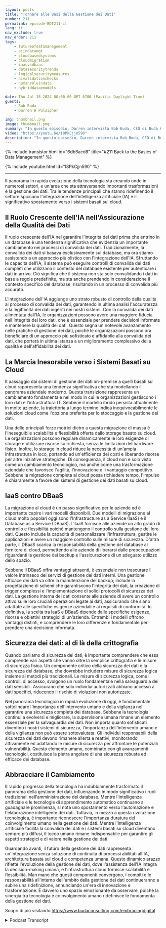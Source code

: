 ```yaml
---
layout: posts
title: "Tornare alle Basi della Gestione dei Dati"
number: 211
permalink: episode-EDT211-it
lang: it
nav_exclude: true
nav_order: 211
tags:
    - futureofdatamanagement
    - aiindatamgt
    - cloudbasedsystems
    - cloudmigration
    - iaasvsdbaas
    - datasecuritytrends
    - logicalsecuritymeasures
    - aivalidationchecks
    - humanroleindata
    - hybriddataemodels

date: Thu Jul 18 2024 00:00:00 GMT-0700 (Pacific Daylight Time)
guests:
    - Bob Buda
    - Darren W Pulsipher

img: thumbnail.png
image: thumbnail.png
summary: "In questo episodio, Darren intervista Bob Buda, CEO di Buda Consulting. Approfondiscono i fondamentali della gestione dei dati, che rimane cruciale anche mentre la tecnologia si evolve rapidamente. L'integrazione dell'IA e la transizione verso sistemi basati su cloud stanno trasformando le pratiche di gestione dei dati. Questi progressi stanno migliorando la validazione dei dati e la scalabilità, fornendo alle aziende una maggiore precisione, efficienza e flessibilità nella gestione dei loro dati."
video: "https://youtu.be/I8PkCjjn590"
description: "In questo episodio, Darren intervista Bob Buda, CEO di Buda Consulting. Approfondiscono i fondamentali della gestione dei dati, che rimane cruciale anche mentre la tecnologia si evolve rapidamente. L'integrazione dell'IA e la transizione verso sistemi basati su cloud stanno trasformando le pratiche di gestione dei dati. Questi progressi stanno migliorando la validazione dei dati e la scalabilità, fornendo alle aziende una maggiore precisione, efficienza e flessibilità nella gestione dei loro dati."
---
```


<div>
{% include transistor.html id="6db6acd8" title="#211 Back to the Basics of Data Management" %}

{% include youtube.html id="I8PkCjjn590" %}
</div>

---

Il panorama in rapida evoluzione della tecnologia sta creando onde in numerosi settori, e un'area che sta attraversando importanti trasformazioni è la gestione dei dati. Tra le tendenze principali che stanno ridefinendo il settore spiccano l'integrazione dell'intelligenza artificiale (IA) e il significativo spostamento verso i sistemi basati sul cloud.

## Il Ruolo Crescente dell'IA nell'Assicurazione della Qualità dei Dati

Il ruolo crescente dell'IA nel garantire l'integrità dei dati prima che entrino in un database è una tendenza significativa che evidenzia un importante cambiamento nei processi di convalida dei dati. Tradizionalmente, la convalida dei dati si basava esclusivamente sul database, ma ora stiamo assistendo a un approccio più olistico con l'integrazione dell'IA. Sfruttando le capacità dell'IA, il sistema può eseguire controlli di convalida dei dati completi che utilizzano il contesto del database esistente per autenticare i dati in arrivo. Ciò significa che il sistema non sta solo convalidando i dati in base a regole predefinite, ma sta anche prendendo in considerazione il contesto specifico del database, risultando in un processo di convalida più accurato.

L'integrazione dell'IA aggiunge uno strato robusto di controllo della qualità al processo di convalida dei dati, garantendo in ultima analisi l'accuratezza e la legittimità dei dati ingeriti nei nostri sistemi. Con la convalida dei dati alimentata dall'IA, le organizzazioni possono avere una maggiore fiducia nell'integrità dei loro dati, che è essenziale per prendere decisioni informate e mantenere la qualità dei dati. Questo segna un notevole avanzamento nelle pratiche di gestione dei dati, poiché le organizzazioni possono ora beneficiare di un approccio più sofisticato e affidabile alla convalida dei dati, che porterà in ultima istanza a un miglioramento complessivo della qualità e dell'affidabilità dei dati.

## La Marcia Inesorabile verso i Sistemi Basati su Cloud

Il passaggio dai sistemi di gestione dei dati on-premise a quelli basati sul cloud rappresenta una tendenza significativa che sta modellando il panorama aziendale moderno. Questa transizione rappresenta un cambiamento fondamentale nel modo in cui le organizzazioni gestiscono i loro dati e l'infrastruttura IT. Sebbene il modello ibrido persista attualmente in molte aziende, la traiettoria a lungo termine indica inequivocabilmente le soluzioni cloud come l'opzione preferita per lo stoccaggio e la gestione dei dati.

Una delle principali forze motrici dietro a questa migrazione di massa è l'ineseguibile scalabilità e flessibilità offerta dallo storage basato su cloud. Le organizzazioni possono regolare dinamicamente le loro esigenze di storage e utilizzare risorse su richiesta, senza le limitazioni del hardware fisico. Inoltre, lo storage in cloud riduce la necessità di un'ampia infrastruttura in loco, portando ad un'efficienza dei costi e liberando risorse per altre iniziative strategiche. Di conseguenza, il cloud non è solo visto come un cambiamento tecnologico, ma anche come una trasformazione aziendale che favorisce l'agilità, l'innovazione e il vantaggio competitivo. Sebbene la migrazione completa al cloud possa richiedere tempo, l'impulso è chiaramente a favore dei sistemi di gestione dei dati basati su cloud.

## IaaS contro DBaaS

La migrazione al cloud è un passo significativo per le aziende ed è importante capire i vari modelli disponibili. Due modelli di migrazione al cloud molto popolari oggi sono l'Infrastructure as a Service (IaaS) e il Database as a Service (DBaaS). L'IaaS fornisce alle aziende un alto grado di controllo e flessibilità poiché mantengono il controllo sulla gestione dei loro dati. Questo include la capacità di personalizzare l'infrastruttura, gestire le applicazioni e avere un maggiore controllo sulle misure di sicurezza. D'altra parte, il DBaaS scarica la responsabilità della gestione del database al fornitore di cloud, permettendo alle aziende di liberarsi dalle preoccupazioni riguardanti la gestione dei backup e l'assicurazione di un adeguato utilizzo dello spazio.

Sebbene il DBaaS offra vantaggi attraenti, è essenziale non trascurare il valore intrinseco dei servizi di gestione dei dati interni. Una gestione efficace dei dati va oltre la manutenzione del backup; include la progettazione di schemi che garantiscono l'integrità dei dati, la creazione di trigger complessi e l'implementazione di solidi protocolli di sicurezza dei dati. La gestione interna dei dati consente alle aziende di avere un controllo attivo sulle loro cruciali operazioni legate ai dati, assicurando che siano adattate alle specifiche esigenze aziendali e ai requisiti di conformità. In definitiva, la scelta tra IaaS e DBaaS dipende dalle specifiche esigenze, risorse e obiettivi strategici di un'azienda. Entrambi i modelli offrono vantaggi distinti, e comprendere le loro differenze è fondamentale per prendere una decisione informata.

## Sicurezza dei dati: al di là della crittografia

Quando parliamo di sicurezza dei dati, è importante comprendere che essa comprende vari aspetti che vanno oltre la semplice crittografia e le misure di sicurezza fisica. Un componente critico della sicurezza dei dati è la sicurezza del database, che dovrebbe includere misure di sicurezza logica insieme ai metodi più tradizionali. Le misure di sicurezza logica, come i controlli di accesso, svolgono un ruolo fondamentale nella salvaguardia dei dati sensibili. Assicurano che solo individui autorizzati abbiano accesso a dati specifici, riducendo il rischio di violazioni non autorizzate.

Nel panorama tecnologico in rapida evoluzione di oggi, è fondamentale sottolineare l'importanza dell'intervento umano e della vigilanza nel garantire una sicurezza completa dei database. Sebbene la tecnologia continui a evolversi e migliorare, la supervisione umana rimane un elemento essenziale per la salvaguardia dei dati. Non importa quanto sofisticati diventino i nostri sistemi di sicurezza, l'importanza dell'intervento umano e della vigilanza non può essere sottovalutata. Gli individui responsabili della sicurezza dei dati devono rimanere allerta e reattivi, monitorando attivamente ed adattando le misure di sicurezza per affrontare le potenziali vulnerabilità. Questo elemento umano, combinato con gli avanzamenti tecnologici, costituisce la pietra angolare di una sicurezza robusta ed efficace dei database.

## Abbracciare il Cambiamento

Il rapido progresso della tecnologia ha indubbiamente trasformato il panorama della gestione dei dati, influenzando in modo significativo i ruoli tradizionali nell'amministrazione del database. Mentre l'intelligenza artificiale e le tecnologie di apprendimento automatico continuano a guadagnare prominenza, si nota uno spostamento verso l'automazione e l'elaborazione intelligente dei dati. Tuttavia, in mezzo a questa rivoluzione tecnologica, è importante riconoscere l'importanza duratura del coinvolgimento umano nella gestione dei dati. Mentre l'intelligenza artificiale facilita la convalida dei dati e i sistemi basati su cloud diventano sempre più diffusi, il tocco umano rimane indispensabile per garantire gli aspetti strategici e di valore nella gestione dei dati.

Guardando avanti, il futuro della gestione dei dati rappresenta un'integrazione senza soluzione di continuità di processi abilitati all'IA, architettura basata sul cloud e competenza umana. Questo dinamico arazzo riflette l'evoluzione della gestione dei dati, dove l'assistenza dell'IA integra la decision-making umana, e l'infrastruttura cloud fornisce scalabilità e flessibilità. Man mano che questi componenti convergono, i compiti e le responsabilità all'interno dell'ambito della gestione dei dati continueranno a subire una ridefinizione, annunciando un'era di innovazione e trasformazione. È davvero uno spazio emozionante da osservare, poiché la sinergia tra tecnologia e coinvolgimento umano ridefinisce le fondamenta della gestione dei dati.

Scopri di più visitando https://www.budaconsulting.com/embracingdigital



<details>
<summary> Podcast Transcript </summary>

<p></p>

</details>

